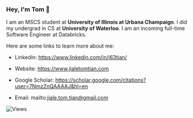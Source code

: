 ### Hey, I'm Tom 👋


I am an MSCS student at **University of Illinois at Urbana Champaign**. I did my undergrad in CS at **University of Waterloo**. I am an incoming full-time Software Engineer at Databricks.

Here are some links to learn more about me:

- Linkedin: https://www.linkedin.com/in/j63tian/

- Website: https://www.jialetomtian.com

- Google Scholar: https://scholar.google.com/citations?user=7NmzZnQAAAAJ&hl=en

- Email: mailto:jiale.tom.tian@gmail.com

![Views](https://komarev.com/ghpvc/?username=JialeTomTian)
